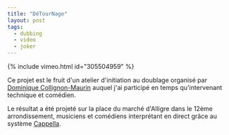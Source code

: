 ```yaml
---
title: "DéTourNage"
layout: post
tags:
  - dubbing
  - video
  - joker
---
```


{% include vimeo.html
    id="305504959"
%}

Ce projet est le fruit d'un atelier d'initiation au doublage organisé par [Dominique Collignon-Maurin](https://fr.wikipedia.org/wiki/Dominique_Collignon-Maurin) auquel j'ai participé en temps qu'intervenant technique et comédien.

Le résultat a été projeté sur la place du marché d'Alligre dans le 12ème arrondissement, musiciens et comédiens interprétant en direct grâce au système [Cappella](https:://www.cappella.tv).